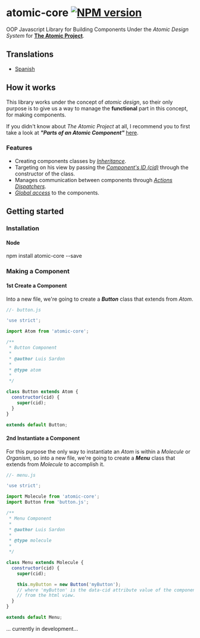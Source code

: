 # atomic-core [![NPM version][npm-image]][npm-url]
OOP Javascript Library for Building Components Under the *Atomic Design System*
for
**[The Atomic Project](https://github.com/luissardon/atomic-proyect/blob/master/README.md)**.

## Translations
* [Spanish](https://github.com/luissardon/atomic-core/blob/master/README-es.md)

## How it works

This library works under the concept of *atomic design*, so their only purpose
is to give us a way to manage the **functional** part in this concept, for
making components.

If you didn't know about *The Atomic Project* at all, I recommend you to first
take a look at ***"Parts of an Atomic Component"*** [here](#).

### Features
- Creating components classes by *[Inheritance](#)*.
- Targeting on his view by passing the *[Component's ID (cid)](#)* through the
constructor of the class.
- Manages communication between components through *[Actions Dispatchers](#)*.
- *[Global access](#)* to the components.

## Getting started

### Installation

#### Node
npm install atomic-core --save

### Making a Component

#### 1st Create a Component
Into a new file, we're going to create a ***Button*** class that extends from
*Atom*.

```javascript
//- button.js

'use strict';

import Atom from 'atomic-core';

/**
 * Button Component
 *
 * @author Luis Sardon
 *
 * @type atom
 *
 */

class Button extends Atom {
  constructor(cid) {
    super(cid);
  }
}

extends default Button;
```

#### 2nd Instantiate a Component
For this purpose the only way to instantiate an *Atom* is within a *Molecule* or
*Organism*, so into a new file, we're going to create a ***Menu*** class that
extends from *Molecule* to accomplish it.

```javascript
//- menu.js

'use strict';

import Molecule from 'atomic-core';
import Button from 'button.js';

/**
 * Menu Component
 *
 * @author Luis Sardon
 *
 * @type molecule
 *
 */

class Menu extends Molecule {
  constructor(cid) {
    super(cid);

    this.myButton = new Button('myButton');
    // where 'myButton' is the data-cid attribute value of the component
    // from the html view.
  }
}

extends default Menu;
```

... currently in development...

[npm-image]: https://img.shields.io/npm/v/atomic-core.svg?style=flat-square
[npm-url]: https://www.npmjs.com/package/atomic-core
